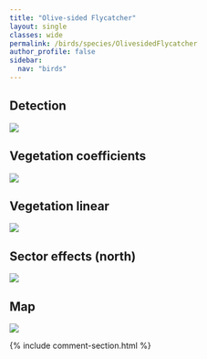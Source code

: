 ```yaml
---
title: "Olive-sided Flycatcher"
layout: single
classes: wide
permalink: /birds/species/OlivesidedFlycatcher
author_profile: false
sidebar:
  nav: "birds"
---
```



<h2>Detection</h2>

<a href="https://beallen.github.io/DevelopmentWebsite/assets/images/birds/OlivesidedFlycatcher/det.jpg">
<img src="https://beallen.github.io/DevelopmentWebsite/assets/images/birds/OlivesidedFlycatcher/det.jpg">
</a>

<h2>Vegetation coefficients</h2>

<a href="https://beallen.github.io/DevelopmentWebsite/assets/images/birds/OlivesidedFlycatcher/veghf.jpg">
<img src="https://beallen.github.io/DevelopmentWebsite/assets/images/birds/OlivesidedFlycatcher/veghf.jpg">
</a>

<h2>Vegetation linear</h2>

<a href="https://beallen.github.io/DevelopmentWebsite/assets/images/birds/OlivesidedFlycatcher/lin-north.jpg">
<img src="https://beallen.github.io/DevelopmentWebsite/assets/images/birds/OlivesidedFlycatcher/lin-north.jpg">
</a>

<h2>Sector effects (north)</h2>

<a href="https://beallen.github.io/DevelopmentWebsite/assets/images/birds/OlivesidedFlycatcher/sector-north.jpg">
<img src="https://beallen.github.io/DevelopmentWebsite/assets/images/birds/OlivesidedFlycatcher/sector-north.jpg">
</a>

<h2>Map</h2>

<a href="https://beallen.github.io/DevelopmentWebsite/assets/images/birds/OlivesidedFlycatcher/map.jpg">
<img src="https://beallen.github.io/DevelopmentWebsite/assets/images/birds/OlivesidedFlycatcher/map.jpg">
</a>

{% include comment-section.html %}
